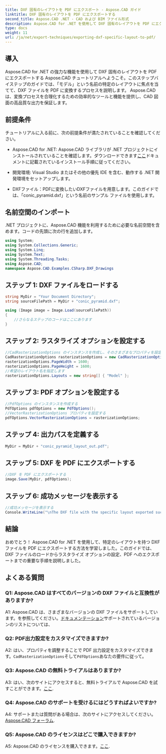 ```yaml
---
title: DXF 固有のレイアウトを PDF にエクスポート - Aspose.CAD ガイド
linktitle: DXF 固有のレイアウトを PDF にエクスポートする
second_title: Aspose.CAD .NET - CAD および BIM ファイル形式
description: Aspose.CAD for .NET を使用して DXF 固有のレイアウトを PDF にエクスポートする方法を学びます。効率的で高品質な変換を行うには、ステップバイステップのガイドに従ってください。
type: docs
weight: 11
url: /ja/net/export-techniques/exporting-dxf-specific-layout-to-pdf/
---
```

## 導入

Aspose.CAD for .NET の強力な機能を使用して DXF 固有のレイアウトを PDF にエクスポートする Aspose.CAD チュートリアルへようこそ。このステップバイステップのガイドでは、「モデル」という名前の特定のレイアウトに焦点を当てて、DXF ファイルを PDF に変換するプロセスを説明します。 Aspose.CAD は、変換プロセスを合理化するための効率的なツールと機能を提供し、CAD 図面の高品質な出力を保証します。

## 前提条件

チュートリアルに入る前に、次の前提条件が満たされていることを確認してください。

- Aspose.CAD for .NET: Aspose.CAD ライブラリが .NET プロジェクトにインストールされていることを確認します。ダウンロードできます[ここ](https://releases.aspose.com/cad/net/)ドキュメントに記載されているインストール手順に従ってください。

- 開発環境: Visual Studio またはその他の優先 IDE を含む、動作する .NET 開発環境をセットアップします。

- DXFファイル：PDFに変換したいDXFファイルを用意します。このガイドでは、「conic_pyramid.dxf」という名前のサンプル ファイルを使用します。

## 名前空間のインポート

.NET プロジェクトに、Aspose.CAD 機能を利用するために必要な名前空間を含めます。コードの先頭に次の行を追加します。

```csharp
using System;
using System.Collections.Generic;
using System.Linq;
using System.Text;
using System.Threading.Tasks;
using Aspose.CAD;
namespace Aspose.CAD.Examples.CSharp.DXF_Drawings

```

## ステップ 1: DXF ファイルをロードする

```csharp
string MyDir = "Your Document Directory";
string sourceFilePath = MyDir + "conic_pyramid.dxf";

using (Image image = Image.Load(sourceFilePath))
{
    //さらなるステップのコードはここにあります
}
```

## ステップ 2: ラスタライズ オプションを設定する

```csharp
//CadRasterizationOptions のインスタンスを作成し、そのさまざまなプロパティを設定します
CadRasterizationOptions rasterizationOptions = new CadRasterizationOptions();
rasterizationOptions.PageWidth = 1600;
rasterizationOptions.PageHeight = 1600;
//希望のレイアウト名を指定します
rasterizationOptions.Layouts = new string[] { "Model" };
```

## ステップ 3: PDF オプションを設定する

```csharp
//PdfOptions のインスタンスを作成する
PdfOptions pdfOptions = new PdfOptions();
//VectorRasterizationOptions プロパティを設定する
pdfOptions.VectorRasterizationOptions = rasterizationOptions;
```

## ステップ 4: 出力パスを定義する

```csharp
MyDir = MyDir + "conic_pyramid_layout_out.pdf";
```

## ステップ 5: DXF を PDF にエクスポートする

```csharp
//DXF を PDF にエクスポートする
image.Save(MyDir, pdfOptions);
```

## ステップ 6: 成功メッセージを表示する

```csharp
//成功メッセージを表示する
Console.WriteLine("\nThe DXF file with the specific layout exported successfully to PDF.\nFile saved at " + MyDir);
```

## 結論

おめでとう！ Aspose.CAD for .NET を使用して、特定のレイアウトを持つ DXF ファイルを PDF にエクスポートする方法を学習しました。このガイドでは、DXF ファイルのロードからラスタライズ オプションの設定、PDF へのエクスポートまでの重要な手順を説明しました。

## よくある質問

### Q1: Aspose.CAD はすべてのバージョンの DXF ファイルと互換性がありますか?

 A1: Aspose.CAD は、さまざまなバージョンの DXF ファイルをサポートしています。を参照してください。[ドキュメンテーション](https://reference.aspose.com/cad/net/)サポートされているバージョンのリストについては、

### Q2: PDF出力設定をカスタマイズできますか?

A2: はい、プロパティを調整することで PDF 出力設定をカスタマイズできます。`CadRasterizationOptions`そして`PdfOptions`あなたの要件に従って。

### Q3: Aspose.CAD の無料トライアルはありますか?

 A3: はい、次のサイトにアクセスすると、無料トライアルで Aspose.CAD を試すことができます。[ここ](https://releases.aspose.com/).

### Q4: Aspose.CAD のサポートを受けるにはどうすればよいですか?

 A4: サポートまたは質問がある場合は、次のサイトにアクセスしてください。[Aspose.CAD フォーラム](https://forum.aspose.com/c/cad/19).

### Q5: Aspose.CAD のライセンスはどこで購入できますか?

 A5: Aspose.CAD のライセンスを購入できます。[ここ](https://purchase.aspose.com/buy).
